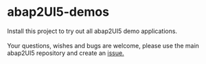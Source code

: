 # abap2UI5-demos
Install this project to try out all abap2UI5 demo applications. 
<br><br>
Your questions, wishes and bugs are welcome, please use the main abap2UI5 repository and create an [issue.](https://github.com/oblomov-dev/ABAP2UI5/issues)
